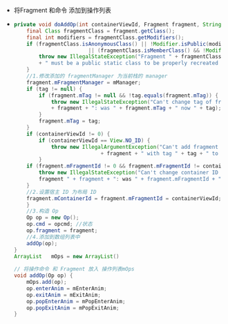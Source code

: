 - 将Fragment 和命令 添加到操作列表
- ```java
  private void doAddOp(int containerViewId, Fragment fragment, String tag, int opcmd) {
      final Class fragmentClass = fragment.getClass();
      final int modifiers = fragmentClass.getModifiers();
      if (fragmentClass.isAnonymousClass() || !Modifier.isPublic(modifiers)
                          || (fragmentClass.isMemberClass() && !Modifier.isStatic(modifiers))) {
          throw new IllegalStateException("Fragment " + fragmentClass.getCanonicalName()
          + " must be a public static class to be properly recreated from"+ " instance state.");
      }
      //1.修改添加的 fragmentManager 为当前栈的 manager
      fragment.mFragmentManager = mManager;
      if (tag != null) {
          if (fragment.mTag != null && !tag.equals(fragment.mTag)) {
              throw new IllegalStateException("Can't change tag of fragment "
              + fragment + ": was " + fragment.mTag + " now " + tag);
          }
          fragment.mTag = tag;
      }
      if (containerViewId != 0) {
          if (containerViewId == View.NO_ID) {
              throw new IllegalArgumentException("Can't add fragment "
                              + fragment + " with tag " + tag + " to container view with no id");
          }
      if (fragment.mFragmentId != 0 && fragment.mFragmentId != containerViewId) {
          throw new IllegalStateException("Can't change container ID of
          fragment " + fragment + ": was " + fragment.mFragmentId + " now " + containerViewId);
      }
      //2.设置宿主 ID 为布局 ID
      fragment.mContainerId = fragment.mFragmentId = containerViewId;
      }
      //3.构造 Op
      Op op = new Op();
      op.cmd = opcmd; //状态
      op.fragment = fragment;
      //4.添加到数组列表中
      addOp(op);
  }
  ArrayList   mOps = new ArrayList()    
   
  // 将操作命令 和 Fragment 放入 操作列表mOps
  void addOp(Op op) {
      mOps.add(op);
      op.enterAnim = mEnterAnim;
      op.exitAnim = mExitAnim;
      op.popEnterAnim = mPopEnterAnim;
      op.popExitAnim = mPopExitAnim;
  }
  ```